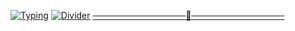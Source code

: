 [![Typing](https://readme-typing-svg.demolab.com?font=Fira+Code&weight=600&size=24&duration=3000&pause=1000&color=2F81F7&width=435&lines=Hi!+I'm+driversline;Got+questions+about+the+code?;Hit+me+up+on+Discord)](https://github.com/driversline)
[![Divider](https://readme-typing-svg.demolab.com?font=Fira+Code&duration=3000&color=5865F2&width=400&lines=・・・・・・・・・・・・・・・・・・・・・・・・・・・・・・・・・・・・)](https://discord.com/users/1206587994576912416)
[───────────────🔗───────────────](https://discord.com/users/1206587994576912416)

